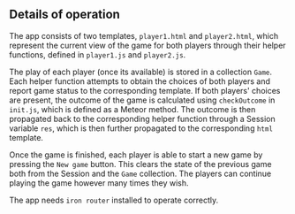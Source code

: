 ## Details of operation

The app consists of two templates, `player1.html` and `player2.html`, which represent the current view of the game for both players through their helper functions, defined in `player1.js` and `player2.js`.

The play of each player (once its available) is stored in a collection `Game`. Each helper function attempts to obtain the choices of both players and report game status to the corresponding template. If both players' choices are present, the outcome of the game is calculated using `checkOutcome` in `init.js`, which is defined as a Meteor method. The outcome is then propagated back to the corresponding helper function through a Session variable `res`, which is then further propagated to the corresponding `html` template.

Once the game is finished, each player is able to start a new game by pressing the `New game` button. This clears the state of the previous game both from the Session and the `Game` collection. The players can continue playing the game however many times they wish.

The app needs `iron router` installed to operate correctly.
